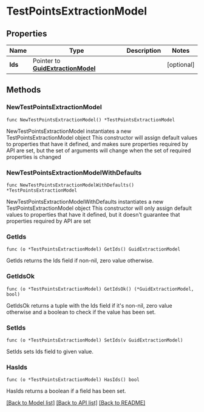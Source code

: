 # TestPointsExtractionModel

## Properties

Name | Type | Description | Notes
------------ | ------------- | ------------- | -------------
**Ids** | Pointer to [**GuidExtractionModel**](GuidExtractionModel.md) |  | [optional] 

## Methods

### NewTestPointsExtractionModel

`func NewTestPointsExtractionModel() *TestPointsExtractionModel`

NewTestPointsExtractionModel instantiates a new TestPointsExtractionModel object
This constructor will assign default values to properties that have it defined,
and makes sure properties required by API are set, but the set of arguments
will change when the set of required properties is changed

### NewTestPointsExtractionModelWithDefaults

`func NewTestPointsExtractionModelWithDefaults() *TestPointsExtractionModel`

NewTestPointsExtractionModelWithDefaults instantiates a new TestPointsExtractionModel object
This constructor will only assign default values to properties that have it defined,
but it doesn't guarantee that properties required by API are set

### GetIds

`func (o *TestPointsExtractionModel) GetIds() GuidExtractionModel`

GetIds returns the Ids field if non-nil, zero value otherwise.

### GetIdsOk

`func (o *TestPointsExtractionModel) GetIdsOk() (*GuidExtractionModel, bool)`

GetIdsOk returns a tuple with the Ids field if it's non-nil, zero value otherwise
and a boolean to check if the value has been set.

### SetIds

`func (o *TestPointsExtractionModel) SetIds(v GuidExtractionModel)`

SetIds sets Ids field to given value.

### HasIds

`func (o *TestPointsExtractionModel) HasIds() bool`

HasIds returns a boolean if a field has been set.


[[Back to Model list]](../README.md#documentation-for-models) [[Back to API list]](../README.md#documentation-for-api-endpoints) [[Back to README]](../README.md)


